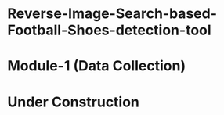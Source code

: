 # Reverse-Image-Search-based-Football-Shoes-detection-tool
# Module-1 (Data Collection)

# Under Construction
